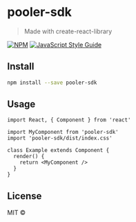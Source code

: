 # pooler-sdk

> Made with create-react-library

[![NPM](https://img.shields.io/npm/v/pooler-sdk.svg)](https://www.npmjs.com/package/pooler-sdk) [![JavaScript Style Guide](https://img.shields.io/badge/code_style-standard-brightgreen.svg)](https://standardjs.com)

## Install

```bash
npm install --save pooler-sdk
```

## Usage

```tsx
import React, { Component } from 'react'

import MyComponent from 'pooler-sdk'
import 'pooler-sdk/dist/index.css'

class Example extends Component {
  render() {
    return <MyComponent />
  }
}
```

## License

MIT © [](https://github.com/)

